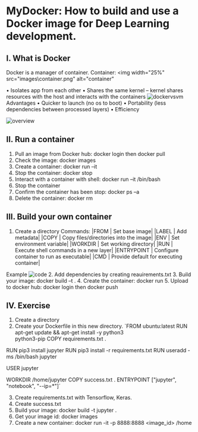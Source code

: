 # MyDocker: How to build and use a Docker image for Deep Learning development.

## I.	What is Docker
Docker is a manager of container.
Container:
<img width="25%" src="images\container.png" alt="container"</img>

•	Isolates app from each other
•	Shares the same kernel – kernel shares resources with the host and interacts with the containers
![dockervsvm](D:\Usuarios\becaris\claire\dockervsvm.png)
Advantages
•	Quicker to launch (no os to boot)
•	Portability (less dependencies between processed layers)
•	Efficiency

![overview](D:\Usuarios\becaris\claire\overview.png)
	
 
## II.	Run a container

1.	Pull an image from Docker hub: docker login then docker pull <image>
2.	Check the image: docker images
3.	Create a container: docker run –it <nom>
4.	Stop the container: docker stop <id container>
5.	Interact with a container with shell: docker run –it <nom container> /bin/bash
6.	Stop the container
7.	Confirm the container has been stop: docker ps –a
8.	Delete the container: docker rm <id container>


## III.	Build your own container
1.	Create a directory
Commands:
|FROM |	Set base image|
|LABEL	| Add metadata|
|COPY	| Copy files/directories into the image|
|ENV	| Set environment variable|
|WORKDIR |	Set working directory|
|RUN	| Execute shell commands in a new layer|
|ENTRYPOINT |	Configure container to run as executable|
|CMD	| Provide default for executing container|

Example 
![code](D:\Usuarios\becaris\claire\code.png)
2.	Add dependencies by creating reauirements.txt
3.	Build your image: docker build –t <nom> .
4.	Create the container: docker run <nom>
5.	Upload to docker hub: docker login then docker push <image>

## IV.	Exercise
1.	Create a directory
2.	Create your Dockerfile in this new directory.
`FROM ubuntu:latest
RUN apt-get update && apt-get install -y python3 \
    python3-pip
COPY requirements.txt .

RUN pip3 install jupyter
RUN pip3 install -r requirements.txt
RUN useradd -ms /bin/bash jupyter

USER jupyter

WORKDIR /home/jupyter
COPY success.txt .
ENTRYPOINT ["jupyter", "notebook", "--ip=*"]´

3.	Create requirements.txt with Tensorflow, Keras.
4.	Create success.txt
5.	Build your image: docker build -t jupyter .
6.	Get your image id: docker images
7.	Create a new container: docker run -it -p 8888:8888 <image_id> /home

